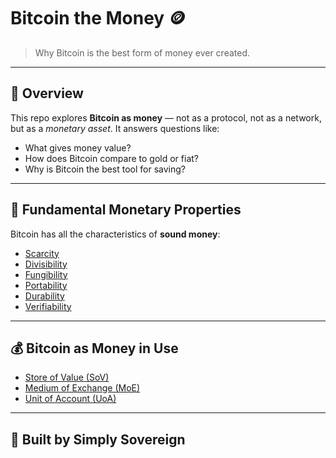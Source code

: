 # Bitcoin the Money 🪙

> Why Bitcoin is the best form of money ever created.

---

## 🧭 Overview

This repo explores **Bitcoin as money** — not as a protocol, not as a network, but as a *monetary asset*. It answers questions like:

- What gives money value?
- How does Bitcoin compare to gold or fiat?
- Why is Bitcoin the best tool for saving?

---

## 🧱 Fundamental Monetary Properties

Bitcoin has all the characteristics of **sound money**:

- [Scarcity](./scarcity.md)
- [Divisibility](./divisibility.md)
- [Fungibility](./fungibility.md)
- [Portability](./portability.md)
- [Durability](./durability.md)
- [Verifiability](./verifiability.md)

---

## 💰 Bitcoin as Money in Use

- [Store of Value (SoV)](./store-of-value.md)
- [Medium of Exchange (MoE)](./medium-of-exchange.md)
- [Unit of Account (UoA)](./unit-of-account.md)

---

## 🧡 Built by Simply Sovereign
